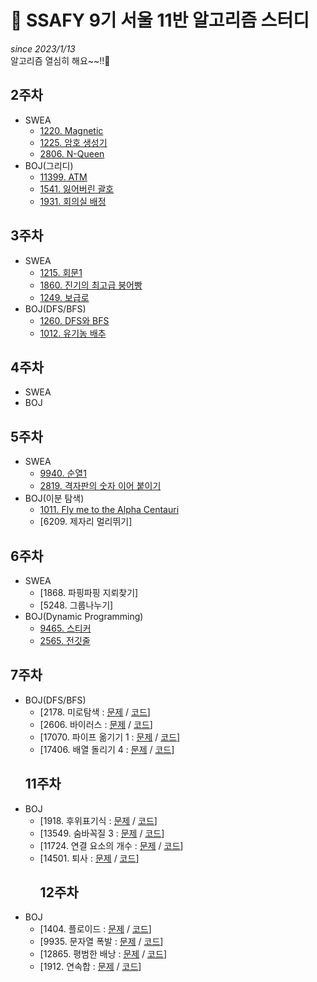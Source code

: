 # 📓 SSAFY 9기 서울 11반 알고리즘 스터디

_since 2023/1/13_  
알고리즘 열심히 해요~~!!🤗

## 2주차

- SWEA
  - [1220. Magnetic](https://github.com/SSAFY-9th-Seoul-class-11/jongwon_lee/blob/main/SWEA/1220_Magnetic/Solution.java)
  - [1225. 암호 생성기](https://github.com/SSAFY-9th-Seoul-class-11/jongwon_lee/blob/main/SWEA/1225_%EC%95%94%ED%98%B8%EC%83%9D%EC%84%B1%EA%B8%B0/Solution.java)
  - [2806. N-Queen](https://github.com/SSAFY-9th-Seoul-class-11/jongwon_lee/blob/main/SWEA/2806_%20N-Queen/Solution.java)
- BOJ(그리디)
  - [11399. ATM](https://github.com/SSAFY-9th-Seoul-class-11/jongwon_lee/blob/main/BOJ/Greedy%20algorithm/11399.%20ATM/Main.java)
  - [1541. 잃어버린 괄호](https://github.com/SSAFY-9th-Seoul-class-11/jongwon_lee/blob/main/BOJ/Greedy%20algorithm/1541.%20%EC%9E%83%EC%96%B4%EB%B2%84%EB%A6%B0%20%EA%B4%84%ED%98%B8/Main.java)
  - [1931. 회의실 배정](https://github.com/SSAFY-9th-Seoul-class-11/jongwon_lee/blob/main/BOJ/Greedy%20algorithm/1931.%20%ED%9A%8C%EC%9D%98%EC%8B%A4%20%EB%B0%B0%EC%A0%95/Main.java)

## 3주차

- SWEA
  - [1215. 회문1](<https://github.com/SSAFY-9th-Seoul-class-11/jongwon_lee/blob/main/SWEA/1215_%ED%9A%8C%EB%AC%B81%20(D3)/Solution.java>)
  - [1860. 진기의 최고급 붕어빵](<https://github.com/SSAFY-9th-Seoul-class-11/jongwon_lee/blob/main/SWEA/1860_%EC%A7%84%EA%B8%B0%EC%9D%98%20%EC%B5%9C%EA%B3%A0%EA%B8%89%20%EB%B6%95%EC%96%B4%EB%B9%B5%20(D3)/Solution.java>)
  - [1249. 보급로]()
- BOJ(DFS/BFS)
  - [1260. DFS와 BFS](https://github.com/SSAFY-9th-Seoul-class-11/jongwon_lee/blob/main/BOJ/dfs%2C%20bfs/1260.%20DFS%EC%99%80%20BFS/Main.java)
  - [1012. 유기농 배추](https://github.com/SSAFY-9th-Seoul-class-11/jongwon_lee/blob/main/BOJ/dfs%2C%20bfs/1012.%20%EC%9C%A0%EA%B8%B0%EB%86%8D%20%EB%B0%B0%EC%B6%94/Main.java)

## 4주차

- SWEA
- BOJ

## 5주차

- SWEA
  - [9940. 순열1](https://github.com/SSAFY-9th-Seoul-class-11/jongwon_lee/blob/main/SWEA/9940_%EC%88%9C%EC%97%B41/Solution.java)
  - [2819. 격자판의 숫자 이어 붙이기](https://github.com/SSAFY-9th-Seoul-class-11/jongwon_lee/blob/main/SWEA/2819_%EA%B2%A9%EC%9E%90%ED%8C%90%EC%9D%98%20%EC%88%AB%EC%9E%90%20%EC%9D%B4%EC%96%B4%20%EB%B6%99%EC%9D%B4%EA%B8%B0/Solution.java)
- BOJ(이분 탐색)
  - [1011. Fly me to the Alpha Centauri](https://github.com/SSAFY-9th-Seoul-class-11/jongwon_lee/blob/main/BOJ/%EC%9D%B4%EB%B6%84%ED%83%90%EC%83%89/1011.%20Fly%20me%20to%20the%20Alpha%20Centauri/Main.java)
  - [6209. 제자리 멀리뛰기]

## 6주차

- SWEA
  - [1868. 파핑파핑 지뢰찾기]
  - [5248. 그룹나누기]
- BOJ(Dynamic Programming)
  - [9465. 스티커](https://github.com/SSAFY-9th-Seoul-class-11/jongwon_lee/blob/main/BOJ/dp/9465.%20%EC%8A%A4%ED%8B%B0%EC%BB%A4/Main.java)
  - [2565. 전깃줄](https://github.com/SSAFY-9th-Seoul-class-11/jongwon_lee/blob/main/BOJ/dp/2565.%20%EC%A0%84%EA%B9%83%EC%A4%84/Main.java)

## 7주차

- BOJ(DFS/BFS)
  - [2178. 미로탐색 : [문제](https://www.acmicpc.net/problem/2178) / [코드](https://github.com/SSAFY-9th-Seoul-class-11/jongwon_lee/blob/main/BOJ/dfs%2C%20bfs/2178.%20%EB%AF%B8%EB%A1%9C%20%ED%83%90%EC%83%89/Main.java)]
  - [2606. 바이러스 : [문제](https://www.acmicpc.net/problem/2606) / [코드](https://github.com/SSAFY-9th-Seoul-class-11/jongwon_lee/blob/main/BOJ/dfs%2C%20bfs/2606.%20%EB%B0%94%EC%9D%B4%EB%9F%AC%EC%8A%A4/Main.java)]
  - [17070. 파이프 옮기기 1 : [문제](https://www.acmicpc.net/problem/17070) / [코드](https://github.com/SSAFY-9th-Seoul-class-11/jongwon_lee/blob/main/BOJ/dfs%2C%20bfs/17070.%20%ED%8C%8C%EC%9D%B4%ED%94%84%20%EC%98%AE%EA%B8%B0%EA%B8%B0%201/Main.java)]
  - [17406. 배열 돌리기 4 : [문제](https://www.acmicpc.net/problem/17406) / [코드](https://github.com/SSAFY-9th-Seoul-class-11/jongwon_lee/blob/main/BOJ/17406.%20%EB%B0%B0%EC%97%B4%20%EB%8F%8C%EB%A6%AC%EA%B8%B0%204/Main.java)]
  ## 11주차
- BOJ
  - [1918. 후위표기식 : [문제](https://www.acmicpc.net/problem/1918) / [코드](https://github.com/SSAFY-9th-Seoul-class-11/jongwon_lee/blob/main/BOJ/%EC%8A%A4%ED%83%9D/1918.%20%ED%9B%84%EC%9C%84%ED%91%9C%EA%B8%B0%EC%8B%9D/Main.java)]
  - [13549. 숨바꼭질 3 : [문제](https://www.acmicpc.net/problem/13549) / [코드](https://github.com/SSAFY-9th-Seoul-class-11/jongwon_lee/blob/main/BOJ/%EB%84%88%EB%B9%84%20%EC%9A%B0%EC%84%A0%20%ED%83%90%EC%83%89/13549.%20%EC%88%A8%EB%B0%94%EA%BC%AD%EC%A7%883/Main.java)]
  - [11724. 연결 요소의 개수 : [문제](https://www.acmicpc.net/problem/11724) / [코드](https://github.com/SSAFY-9th-Seoul-class-11/jongwon_lee/blob/main/BOJ/%EA%B9%8A%EC%9D%B4%20%EC%9A%B0%EC%84%A0%20%ED%83%90%EC%83%89/11724.%20%EC%97%B0%EA%B2%B0%20%EC%9A%94%EC%86%8C%EC%9D%98%20%EA%B0%9C%EC%88%98/Main.java)]
  - [14501. 퇴사 : [문제](https://www.acmicpc.net/problem/14501) / [코드](https://github.com/SSAFY-9th-Seoul-class-11/jongwon_lee/blob/main/BOJ/dp/14501.%20%ED%87%B4%EC%82%AC/Main.java)]
    ## 12주차
- BOJ
  - [1404. 플로이드 : [문제](https://www.acmicpc.net/problem/11404) / [코드](https://github.com/SSAFY-9th-Seoul-class-11/jongwon_lee/blob/main/BOJ/%EC%B5%9C%EB%8B%A8%EA%B2%BD%EB%A1%9C/11404.%20%ED%94%8C%EB%A1%9C%EC%9D%B4%EB%93%9C/Main.java)]
  - [9935. 문자열 폭발 : [문제](https://www.acmicpc.net/problem/9935) / [코드](https://github.com/SSAFY-9th-Seoul-class-11/jongwon_lee/blob/main/BOJ/%EB%AC%B8%EC%9E%90%EC%97%B4/9935.%20%EB%AC%B8%EC%9E%90%EC%97%B4%20%ED%8F%AD%EB%B0%9C/Main.java)]
  - [12865. 평범한 배낭 : [문제](https://www.acmicpc.net/problem/12865) / [코드]()]
  - [1912. 연속합 : [문제](https://www.acmicpc.net/problem/1912) / [코드](https://github.com/SSAFY-9th-Seoul-class-11/jongwon_lee/blob/main/BOJ/dp/1912.%20%EC%97%B0%EC%86%8D%ED%95%A9/Main.java)]
